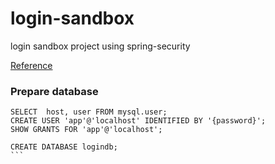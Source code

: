 # login-sandbox
login sandbox project using spring-security

[Reference](https://ver-1-0.net/2017/06/05/kotlin-spring-boot-authentication)

### Prepare database
````
SELECT  host, user FROM mysql.user;
CREATE USER 'app'@'localhost' IDENTIFIED BY '{password}';
SHOW GRANTS FOR 'app'@'localhost';

CREATE DATABASE logindb;
```